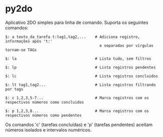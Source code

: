 # py2do
Aplicativo 2DO simples para linha de comando. Suporta os seguintes comandos:

```
$: a texto_da_tarefa t:tag1,tag2,...    # Adiciona registro, informações após 't:'
                                          e separadas por vírgulas tornam-se TAGs

$: la                                   # Lista tudo, sem filtros

$: lp                                   # Lista registros pendentes

$: lc                                   # Lista registros concluidos

$: lt tag1,tag2...                      # Lista registros filtrando por tags

$: c 1,2,3,5-7...                       # Marca registros com os respectivos números como concluidos

$: p 1,2,3,8...                         # Marca registros com os respectivos números como pendentes

```

Os comandos 'c' (tarefas concluídas) e 'p' (tarefas pendentes) aceitam números isolados e intervalos numéricos.


